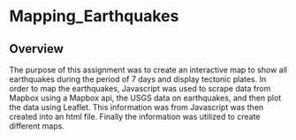 # Mapping_Earthquakes

## Overview
The purpose of this assignment was to create an interactive map to show all earthquakes during the period of 7 days and display tectonic plates. In order to map the earthquakes, Javascript was used to scrape data from Mapbox using a Mapbox api, the USGS data on earthquakes, and then plot the data using Leaflet. This information was from Javascript was then created into an html file. Finally the information was utilized to create different maps.

